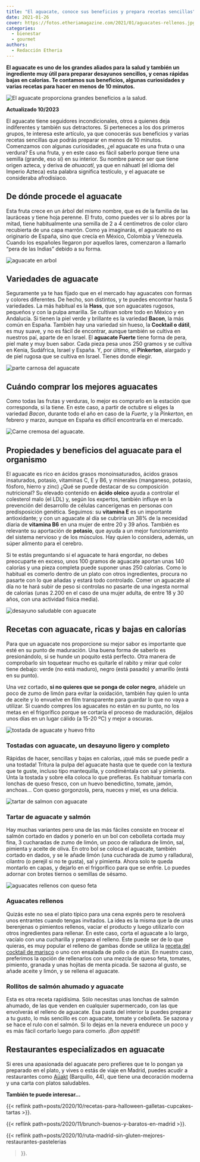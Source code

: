 ```yaml
---
title: "El aguacate, conoce sus beneficios y prepara recetas sencillas"
date: 2021-01-26
cover: https://fotos.etheriamagazine.com/2021/01/aguacates-rellenos.jpg
categories: 
  - bienestar
  - gourmet
authors: 
  - Redacción Etheria
---
```


**El aguacate es uno de los grandes aliados para la salud y también un ingrediente muy 
útil para preparar desayunos sencillos, y cenas rápidas bajas en calorías. Te contamos 
sus beneficios, algunas curiosidades y varias recetas para hacer en menos de 10 
minutos.** 

![El aguacate proporciona grandes beneficios a la salud.](https://fotos.etheriamagazine.com/2021/01/aguacate-no-engorda.jpg "El aguacate proporciona grandes beneficios a la salud. © Noah Buscher")

**Actualizado 10/2023** 

El aguacate tiene seguidores incondicionales, otros a quienes deja indiferentes y 
también sus detractores. Si perteneces a los dos primeros grupos, te interesa este 
artículo, ya que conocerás sus beneficios y varias recetas sencillas que podrás preparar 
en menos de 10 minutos. Comenzamos con algunas curiosidades, ¿el aguacate es una fruta o 
una verdura? Es una fruta, y en este caso es fácil saberlo porque tiene una semilla 
(grande, eso sí) en su interior. Su nombre parece ser que tiene origen azteca, y deriva 
de _ahuacatl_, ya que en náhuatl (el idioma del Imperio Azteca) esta palabra significa 
testículo, y el aguacate se consideraba afrodisiaco. 

## De dónde procede el aguacate

Esta fruta crece en un árbol del mismo nombre, que es de la familia de las lauráceas y 
tiene hoja perenne. El fruto, como puedes ver si lo abres por la mitad, tiene 
habitualmente una semilla de 2 a 4 centímetros de color claro recubierta de una capa 
marrón. Como ya imaginarás, el aguacate no es originario de España, sino que crecía en 
México, Colombia y Venezuela. Cuando los españoles llegaron por aquellos lares, 
comenzaron a llamarlo “pera de las Indias” debido a su forma. 

![aguacate en arbol](https://fotos.etheriamagazine.com/2021/01/arbol-aguacate.jpg "Árbol de aguacate. © Wimber Cancho")

## Variedades de aguacate

Seguramente ya te has fijado que en el mercado hay aguacates con formas y colores 
diferentes. De hecho, son distintos, y te puedes encontrar hasta 5 variedades. La más 
habitual es la **Hass**, que son aguacates rugosos, pequeños y con la pulpa amarilla. Se 
cultivan sobre todo en México y en Andalucía. Si tienen la piel verde y brillante es la 
variedad **Bacon**, la más común en España. También hay una variedad sin hueso, la 
**Cocktail o dátil**, es muy suave, y no es fácil de encontrar, aunque también se 
cultiva en nuestros paí, aparte de en Israel. El **aguacate Fuerte** tiene forma de 
pera, piel mate y muy buen sabor. Cada pieza pesa unos 250 gramos y se cultiva en Kenia, 
Sudáfrica, Israel y España. Y, por último, el **Pinkerton**, alargado y de piel rugosa 
que se cultiva en Israel. Tienes donde elegir. 

![parte carnosa del aguacate](https://fotos.etheriamagazine.com/2021/01/recetas-con-aguacate.jpg "Así se extrae la parte carnosa del aguacate. © Louis Hansel")

## Cuándo comprar los mejores aguacates

Como todas las frutas y verduras, lo mejor es comprarlo en la estación que corresponda, 
si la tiene. En este caso, a partir de octubre si eliges la variedad _Bacon_, durante 
todo el año en caso de la _Fuerte_, y la _Pinkerton_, en febrero y marzo, aunque en 
España es difícil encontrarla en el mercado. 

![Carne cremosa del aguacate.](https://fotos.etheriamagazine.com/2021/01/color-verde-aguacate.jpg "Carne cremosa del aguacate. © Glen Carrie")

## Propiedades y beneficios del aguacate para el organismo

El aguacate es rico en ácidos grasos monoinsaturados, ácidos grasos insaturados, 
potasio, vitaminas C, E y B6, y minerales (manganeso, potasio, fósforo, hierro y zinc) 
¿Qué se puede destacar de su composición nutricional? Su elevado contenido en **ácido 
oleico** ayuda a controlar el colesterol malo (el LDL) y, según los expertos, también 
influye en la prevención del desarrollo de células cancerígenas en personas con 
predisposición genética. Seguimos: su **vitamina E** es un importante antioxidante; y 
con un aguacate al día se cubriría un 38% de la necesidad diaria de **vitamina B6** en 
una mujer de entre 20 y 39 años. También es relevante su aportación de **potasio**, que 
ayuda a un mejor funcionamiento del sistema nervioso y de los músculos. Hay quien lo 
considera, además, un súper alimento para el cerebro. 

Si te estás preguntando si el aguacate te hará engordar, no debes preocuparte en exceso, 
unos 100 gramos de aguacate aportan unas 140 calorías y una pieza completa puede suponer 
unas 250 calorías. Como lo habitual es comerlo dentro de un plato con otros 
ingredientes, procura no pasarte con lo que añadas y estará todo controlado. Comer un 
aguacate al día no te hará subir de peso si controlas no pasarte de una ingesta normal 
de calorías (unas 2.200 en el caso de una mujer adulta, de entre 18 y 30 años, con una 
actividad física media). 

![desayuno saludable con aguacate](https://fotos.etheriamagazine.com/2021/01/tostadas-saludables-aguacate.jpg "Desayuno saludable. © Luisa Brimble")

## Recetas con aguacate, ricas y bajas en calorías

Para que un aguacate nos proporcione su mejor sabor es importante que esté en su punto 
de maduración. Una buena forma de saberlo es presionándolo, si se hunde un poquito está 
perfecto. Otra manera de comprobarlo sin toquetear mucho es quitarle el rabito y mirar 
qué color tiene debajo: verde (no está maduro), negro (está pasado) y amarillo (está en 
su punto). 

Una vez cortado, **si no quieres que se ponga de color negro**, añádele un poco de zumo 
de limón para evitar la oxidación, también hay quien lo unta de aceite y lo envuelve en 
film transparente para guardar lo que no vaya a utilizar. Si cuando compres los 
aguacates no están en su punto, no los metas en el frigorífico porque se cortaría el 
proceso de maduración, déjalos unos días en un lugar cálido (a 15-20 ºC) y mejor a 
oscuras. 

![tostada de aguacate y huevo frito](https://fotos.etheriamagazine.com/2021/01/tostada-aguacate-huevo.jpg "Tosta de aguacate y huevo frito. © Alison Marras")

### Tostadas con aguacate, un desayuno ligero y completo

Rápidas de hacer, sencillas y bajas en calorías, ¡qué más se puede pedir a una tostada! 
Tritura la pulpa del aguacate hasta que te quede con la textura que te guste, incluso 
tipo mantequilla, y condiméntala con sal y pimienta. Unta la tostada y sobre ella coloca 
lo que prefieras. Es habituar tomarla con lonchas de queso fresco, con un huevo 
benedictino, tomate, jamón, anchoas... Con queso gorgonzola, pera, nueces y miel, es una 
delicia. 

![tartar de salmon con aguacate](https://fotos.etheriamagazine.com/2021/01/tartar-aguacate-salmon.jpg "Tartar de aguacate y salmón. © Timolina")

### Tartar de aguacate y salmón

Hay muchas variantes pero una de las más fáciles consiste en trocear el salmón cortado 
en dados y ponerlo en un bol con cebolleta cortada muy fina, 3 cucharadas de zumo de 
limón, un poco de ralladura de limón, sal, pimienta y aceite de oliva. En otro bol se 
coloca el aguacate, también cortado en dados, y se le añade limón (una cucharada de zumo 
y ralladura), cilantro (o perejil si no te gusta), sal y pimienta. Ahora solo te queda 
montarlo en capas, y dejarlo en el frigorífico para que se enfríe. Lo puedes adornar con 
brotes tiernos o semillas de sésamo. 

![aguacates rellenos con queso feta](https://fotos.etheriamagazine.com/2021/01/aguacates-rellenos.jpg "Aguacates rellenos de queso Queta. © Heather Ford")

### Aguacates rellenos

Quizás este no sea el plato típico para una cena exprés pero te resolverá unos entrantes 
cuando tengas invitados. La idea es la misma que la de unas berenjenas o pimientos 
rellenos, vaciar el producto y luego utilizarlo con otros ingredientes para rellenar. En 
este caso, corta el aguacate a lo largo, vacíalo con una cucharilla y prepara el 
relleno. Éste puede ser de lo que quieras, es muy popular el relleno de gambas donde se 
utiliza la [receta del cocktail de 
marisco](https://www.hogarmania.com/cocina/recetas/pescados-mariscos/199711/coctel-marisco-26884.html) 
o uno con ensalada de pollo o de atún. En nuestro caso, preferimos la opción de 
rellenarlos con una mezcla de queso feta, tomates, pimiento, granada y unas hojitas de 
menta picada. Se sazona al gusto, se añade aceite y limón, y se rellena el aguacate. 

### Rollitos de salmón ahumado y aguacate

Esta es otra receta rapidísima. Sólo necesitas unas lonchas de salmón ahumado, de las 
que venden en cualquier supermercado, con las que envolverás el relleno de aguacate. Esa 
pasta del interior la puedes preparar a tu gusto, lo más sencillo es con aguacate, 
tomate y cebolleta. Se sazona y se hace el rulo con el salmón. Si lo dejas en la nevera 
endurece un poco y es más fácil cortarlo luego para comerlo. ¡_Bon appétit_! 

## Restaurantes especializados en aguacate

Si eres una apasionada del aguacate pero prefieres que te lo pongan ya preparado en el 
plato, y vives o estás de viaje en Madrid, puedes acudir a restaurantes como 
[Aüakt](https://www.auakt.com/) (Barquillo, 44), que tiene una decoración moderna y una 
carta con platos saludables. 

**También te puede interesar...** 

{{< reflink path=posts/2020/10/recetas-para-halloween-galletas-cupcakes-tartas >}}. 

{{< reflink path=posts/2020/11/brunch-buenos-y-baratos-en-madrid >}}. 

{{< reflink path=posts/2020/10/ruta-madrid-sin-gluten-mejores-restaurantes-pastelerias 
>}}.
